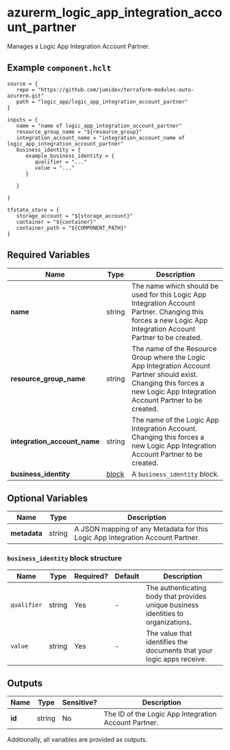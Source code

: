 # azurerm_logic_app_integration_account_partner

Manages a Logic App Integration Account Partner.

## Example `component.hclt`

```hcl
source = {
   repo = "https://github.com/jumidev/terraform-modules-auto-azurerm.git" 
   path = "logic_app/logic_app_integration_account_partner" 
}

inputs = {
   name = "name of logic_app_integration_account_partner" 
   resource_group_name = "${resource_group}" 
   integration_account_name = "integration_account_name of logic_app_integration_account_partner" 
   business_identity = {
      example_business_identity = {
         qualifier = "..."   
         value = "..."   
      }
  
   }
 
}

tfstate_store = {
   storage_account = "${storage_account}" 
   container = "${container}" 
   container_path = "${COMPONENT_PATH}" 
}

```

## Required Variables

| Name | Type |  Description |
| ---- | --------- |  ----------- |
| **name** | string |  The name which should be used for this Logic App Integration Account Partner. Changing this forces a new Logic App Integration Account Partner to be created. | 
| **resource_group_name** | string |  The name of the Resource Group where the Logic App Integration Account Partner should exist. Changing this forces a new Logic App Integration Account Partner to be created. | 
| **integration_account_name** | string |  The name of the Logic App Integration Account. Changing this forces a new Logic App Integration Account Partner to be created. | 
| **business_identity** | [block](#business_identity-block-structure) |  A `business_identity` block. | 

## Optional Variables

| Name | Type |  Description |
| ---- | --------- |  ----------- |
| **metadata** | string |  A JSON mapping of any Metadata for this Logic App Integration Account Partner. | 

### `business_identity` block structure

| Name | Type | Required? | Default | Description |
| ---- | ---- | --------- | ------- | ----------- |
| `qualifier` | string | Yes | - | The authenticating body that provides unique business identities to organizations. |
| `value` | string | Yes | - | The value that identifies the documents that your logic apps receive. |



## Outputs

| Name | Type | Sensitive? | Description |
| ---- | ---- | --------- | --------- |
| **id** | string | No  | The ID of the Logic App Integration Account Partner. | 

Additionally, all variables are provided as outputs.
